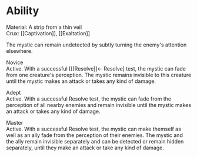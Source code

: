 # Ability
Material: A strip from a thin veil<br>Crux: [[Captivation]], [[Exaltation]]

The mystic can remain undetected by subtly turning the enemy's attention elsewhere.

Novice<br>Active. With a successful \[[[Resolve]]← Resolve\] test, the mystic can fade from one creature's perception. The mystic remains invisible to this creature until the mystic makes an attack or takes any kind of damage.

Adept<br>Active. With a successful Resolve test, the mystic can fade from the perception of all nearby enemies and remain invisible until the mystic makes an attack or takes any kind of damage.

Master<br>Active. With a successful Resolve test, the mystic can make themself as well as an ally fade from the perception of their enemies. The mystic and the ally remain invisible separately and can be detected or remain hidden separately, until they make an attack or take any kind of damage.